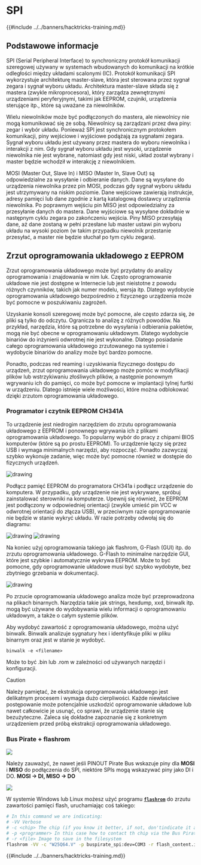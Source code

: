 # SPI

{{#include ../../banners/hacktricks-training.md}}

## Podstawowe informacje

SPI (Serial Peripheral Interface) to synchroniczny protokół komunikacji szeregowej używany w systemach wbudowanych do komunikacji na krótkie odległości między układami scalonymi (IC). Protokół komunikacji SPI wykorzystuje architekturę master-slave, która jest sterowana przez sygnał zegara i sygnał wyboru układu. Architektura master-slave składa się z mastera (zwykle mikroprocesora), który zarządza zewnętrznymi urządzeniami peryferyjnymi, takimi jak EEPROM, czujniki, urządzenia sterujące itp., które są uważane za niewolników.

Wielu niewolników może być podłączonych do mastera, ale niewolnicy nie mogą komunikować się ze sobą. Niewolnicy są zarządzani przez dwa piny: zegar i wybór układu. Ponieważ SPI jest synchronicznym protokołem komunikacji, piny wejściowe i wyjściowe podążają za sygnałami zegara. Sygnał wyboru układu jest używany przez mastera do wyboru niewolnika i interakcji z nim. Gdy sygnał wyboru układu jest wysoki, urządzenie niewolnika nie jest wybrane, natomiast gdy jest niski, układ został wybrany i master będzie wchodził w interakcję z niewolnikiem.

MOSI (Master Out, Slave In) i MISO (Master In, Slave Out) są odpowiedzialne za wysyłanie i odbieranie danych. Dane są wysyłane do urządzenia niewolnika przez pin MOSI, podczas gdy sygnał wyboru układu jest utrzymywany na niskim poziomie. Dane wejściowe zawierają instrukcje, adresy pamięci lub dane zgodnie z kartą katalogową dostawcy urządzenia niewolnika. Po poprawnym wejściu pin MISO jest odpowiedzialny za przesyłanie danych do mastera. Dane wyjściowe są wysyłane dokładnie w następnym cyklu zegara po zakończeniu wejścia. Piny MISO przesyłają dane, aż dane zostaną w pełni przesłane lub master ustawi pin wyboru układu na wysoki poziom (w takim przypadku niewolnik przestanie przesyłać, a master nie będzie słuchał po tym cyklu zegara).

## Zrzut oprogramowania układowego z EEPROM

Zrzut oprogramowania układowego może być przydatny do analizy oprogramowania i znajdowania w nim luk. Często oprogramowanie układowe nie jest dostępne w Internecie lub jest nieistotne z powodu różnych czynników, takich jak numer modelu, wersja itp. Dlatego wydobycie oprogramowania układowego bezpośrednio z fizycznego urządzenia może być pomocne w poszukiwaniu zagrożeń.

Uzyskanie konsoli szeregowej może być pomocne, ale często zdarza się, że pliki są tylko do odczytu. Ogranicza to analizę z różnych powodów. Na przykład, narzędzia, które są potrzebne do wysyłania i odbierania pakietów, mogą nie być obecne w oprogramowaniu układowym. Dlatego wydobycie binariów do inżynierii odwrotnej nie jest wykonalne. Dlatego posiadanie całego oprogramowania układowego zrzutowanego na systemie i wydobycie binariów do analizy może być bardzo pomocne.

Ponadto, podczas red reaming i uzyskiwania fizycznego dostępu do urządzeń, zrzut oprogramowania układowego może pomóc w modyfikacji plików lub wstrzykiwaniu złośliwych plików, a następnie ponownym wgrywaniu ich do pamięci, co może być pomocne w implantacji tylnej furtki w urządzeniu. Dlatego istnieje wiele możliwości, które można odblokować dzięki zrzutom oprogramowania układowego.

### Programator i czytnik EEPROM CH341A

To urządzenie jest niedrogim narzędziem do zrzutu oprogramowania układowego z EEPROM i ponownego wgrywania ich z plikami oprogramowania układowego. To popularny wybór do pracy z chipami BIOS komputerów (które są po prostu EEPROM). To urządzenie łączy się przez USB i wymaga minimalnych narzędzi, aby rozpocząć. Ponadto zazwyczaj szybko wykonuje zadanie, więc może być pomocne również w dostępie do fizycznych urządzeń.

![drawing](../../images/board_image_ch341a.jpg)

Podłącz pamięć EEPROM do programatora CH341a i podłącz urządzenie do komputera. W przypadku, gdy urządzenie nie jest wykrywane, spróbuj zainstalować sterowniki na komputerze. Upewnij się również, że EEPROM jest podłączony w odpowiedniej orientacji (zwykle umieść pin VCC w odwrotnej orientacji do złącza USB), w przeciwnym razie oprogramowanie nie będzie w stanie wykryć układu. W razie potrzeby odwołaj się do diagramu:

![drawing](../../images/connect_wires_ch341a.jpg) ![drawing](../../images/eeprom_plugged_ch341a.jpg)

Na koniec użyj oprogramowania takiego jak flashrom, G-Flash (GUI) itp. do zrzutu oprogramowania układowego. G-Flash to minimalne narzędzie GUI, które jest szybkie i automatycznie wykrywa EEPROM. Może to być pomocne, gdy oprogramowanie układowe musi być szybko wydobyte, bez zbytniego grzebania w dokumentacji.

![drawing](../../images/connected_status_ch341a.jpg)

Po zrzucie oprogramowania układowego analiza może być przeprowadzona na plikach binarnych. Narzędzia takie jak strings, hexdump, xxd, binwalk itp. mogą być używane do wydobywania wielu informacji o oprogramowaniu układowym, a także o całym systemie plików.

Aby wydobyć zawartość z oprogramowania układowego, można użyć binwalk. Binwalk analizuje sygnatury hex i identyfikuje pliki w pliku binarnym oraz jest w stanie je wydobyć.
```
binwalk -e <filename>
```
Może to być .bin lub .rom w zależności od używanych narzędzi i konfiguracji.

> [!CAUTION]
> Należy pamiętać, że ekstrakcja oprogramowania układowego jest delikatnym procesem i wymaga dużo cierpliwości. Każde niewłaściwe postępowanie może potencjalnie uszkodzić oprogramowanie układowe lub nawet całkowicie je usunąć, co sprawi, że urządzenie stanie się bezużyteczne. Zaleca się dokładne zapoznanie się z konkretnym urządzeniem przed próbą ekstrakcji oprogramowania układowego.

### Bus Pirate + flashrom

![](<../../images/image (910).png>)

Należy zauważyć, że nawet jeśli PINOUT Pirate Bus wskazuje piny dla **MOSI** i **MISO** do podłączenia do SPI, niektóre SPIs mogą wskazywać piny jako DI i DO. **MOSI -> DI, MISO -> DO**

![](<../../images/image (360).png>)

W systemie Windows lub Linux możesz użyć programu [**`flashrom`**](https://www.flashrom.org/Flashrom) do zrzutu zawartości pamięci flash, uruchamiając coś takiego:
```bash
# In this command we are indicating:
# -VV Verbose
# -c <chip> The chip (if you know it better, if not, don'tindicate it and the program might be able to find it)
# -p <programmer> In this case how to contact th chip via the Bus Pirate
# -r <file> Image to save in the filesystem
flashrom -VV -c "W25Q64.V" -p buspirate_spi:dev=COM3 -r flash_content.img
```
{{#include ../../banners/hacktricks-training.md}}
